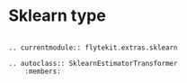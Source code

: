# Sklearn type

```{eval-rst}

.. currentmodule:: flytekit.extras.sklearn

.. autoclass:: SklearnEstimatorTransformer
    :members:

```